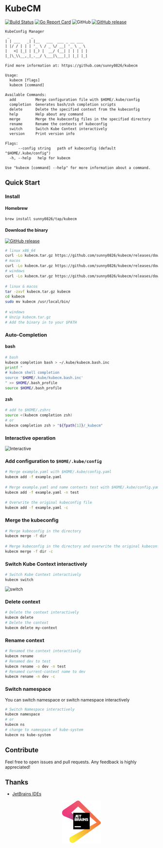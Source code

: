 # KubeCM

[![Build Status](https://travis-ci.org/sunny0826/kubecm.svg?branch=master)](https://travis-ci.org/sunny0826/kubecm)
[![Go Report Card](https://goreportcard.com/badge/github.com/sunny0826/kubecm)](https://goreportcard.com/report/github.com/sunny0826/kubecm)
![GitHub](https://img.shields.io/github/license/sunny0826/kubecm.svg)
[![GitHub release](https://img.shields.io/github/release/sunny0826/kubecm)](https://github.com/sunny0826/kubecm/releases)

```text
KubeConfig Manager
 _          _
| | ___   _| |__   ___  ___ _ __ ___
| |/ / | | | '_ \ / _ \/ __| '_ \ _ \
|   <| |_| | |_) |  __/ (__| | | | | |
|_|\_\\__,_|_.__/ \___|\___|_| |_| |_|

Find more information at: https://github.com/sunny0826/kubecm

Usage:
  kubecm [flags]
  kubecm [command]

Available Commands:
  add         Merge configuration file with $HOME/.kube/config
  completion  Generates bash/zsh completion scripts
  delete      Delete the specified context from the kubeconfig
  help        Help about any command
  merge       Merge the kubeconfig files in the specified directory
  rename      Rename the contexts of kubeconfig
  switch      Switch Kube Context interactively
  version     Print version info

Flags:
      --config string   path of kubeconfig (default "$HOME/.kube/config")
  -h, --help   help for kubecm

Use "kubecm [command] --help" for more information about a command.
```

## Quick Start

### Install

#### Homebrew

```bash
brew install sunny0826/tap/kubecm
```

#### Download the binary

[![GitHub release](https://img.shields.io/github/release/sunny0826/kubecm)](https://github.com/sunny0826/kubecm/releases)

```bash
# linux x86_64
curl -Lo kubecm.tar.gz https://github.com/sunny0826/kubecm/releases/download/v${VERSION}/kubecm_${VERSION}_Linux_x86_64.tar.gz
# macos
curl -Lo kubecm.tar.gz https://github.com/sunny0826/kubecm/releases/download/v${VERSION}/kubecm_${VERSION}_Darwin_x86_64.tar.gz
# windows
curl -Lo kubecm.tar.gz https://github.com/sunny0826/kubecm/releases/download/v${VERSION}/kubecm_${VERSION}_Windows_x86_64.tar.gz

# linux & macos
tar -zxvf kubecm.tar.gz kubecm
cd kubecm
sudo mv kubecm /usr/local/bin/

# windows
# Unzip kubecm.tar.gz
# Add the binary in to your $PATH
```

### Auto-Completion

#### bash

```bash
# bash
kubecm completion bash > ~/.kube/kubecm.bash.inc
printf "
# kubecm shell completion
source '$HOME/.kube/kubecm.bash.inc'
" >> $HOME/.bash_profile
source $HOME/.bash_profile
```

#### zsh

```bash
# add to $HOME/.zshrc 
source <(kubecm completion zsh)
# or
kubecm completion zsh > "${fpath[1]}/_kubecm"
```

### Interactive operation

![Interactive](dosc/Interaction.gif)

### Add configuration to `$HOME/.kube/config`

```bash
# Merge example.yaml with $HOME/.kube/config.yaml
kubecm add -f example.yaml 

# Merge example.yaml and name contexts test with $HOME/.kube/config.yaml
kubecm add -f example.yaml -n test

# Overwrite the original kubeconfig file
kubecm add -f example.yaml -c
```

### Merge the kubeconfig

```bash
# Merge kubeconfig in the directory
kubecm merge -f dir

# Merge kubeconfig in the directory and overwrite the original kubeconfig file
kubecm merge -f dir -c
```

### Switch Kube Context interactively

```bash
# Switch Kube Context interactively
kubecm switch
```
![switch](dosc/switch.gif)

### Delete context

```bash
# Delete the context interactively
kubecm delete
# Delete the context
kubecm delete my-context
```
### Rename context

```bash
# Renamed the context interactively
kubecm rename
# Renamed dev to test
kubecm rename -o dev -n test
# Renamed current-context name to dev
kubecm rename -n dev -c
```
 
### Switch namespace

You can switch namespace or switch namespace interactively

```bash
# Switch Namespace interactively
kubecm namespace
# or
kubecm ns
# change to namespace of kube-system
kubecm ns kube-system
``` 

## Contribute

Feel free to open issues and pull requests. Any feedback is highly appreciated!

## Thanks

- [JetBrains IDEs](https://www.jetbrains.com/?from=kubecm)

<p align="center">
  <a href="https://www.jetbrains.com/?from=kubecm" title="前往官网了解JetBrains出品的IDEs">
    <img src="dosc/jetbrains.svg" width="128" alt="JetBrains logo">
  </a>
</p>
